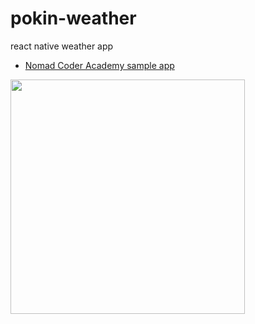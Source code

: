 # pokin-weather
react native weather app  

* [Nomad Coder Academy sample app](https://academy.nomadcoders.co/courses/enrolled/216885)  

<img  src="./pokin-weather.gif" width="375">